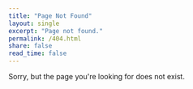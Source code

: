 ```yaml
---
title: "Page Not Found"
layout: single
excerpt: "Page not found."
permalink: /404.html
share: false
read_time: false
---
```


Sorry, but the page you're looking for does not exist.

<script type="text/javascript">
  var GOOG_FIXURL_LANG = 'en';
  var GOOG_FIXURL_SITE = '{{ site.url }}'
</script>
<script type="text/javascript"
  src="//linkhelp.clients.google.com/tbproxy/lh/wm/fixurl.js">
</script>
